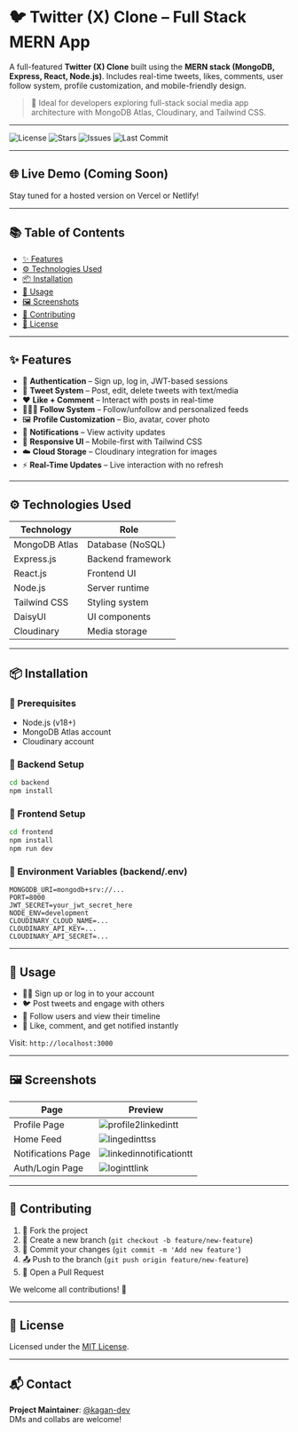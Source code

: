 # 🐦 Twitter (X) Clone – Full Stack MERN App

A full-featured **Twitter (X) Clone** built using the **MERN stack (MongoDB, Express, React, Node.js)**. Includes real-time tweets, likes, comments, user follow system, profile customization, and mobile-friendly design.

> 🚀 Ideal for developers exploring full-stack social media app architecture with MongoDB Atlas, Cloudinary, and Tailwind CSS.

---

![License](https://img.shields.io/github/license/kagan-dev/Twitter-clone?style=flat-square)
![Stars](https://img.shields.io/github/stars/kagan-dev/Twitter-clone?style=social)
![Issues](https://img.shields.io/github/issues/kagan-dev/Twitter-clone)
![Last Commit](https://img.shields.io/github/last-commit/kagan-dev/Twitter-clone)

---

## 🌐 Live Demo (Coming Soon)
Stay tuned for a hosted version on Vercel or Netlify!

---

## 📚 Table of Contents
- [✨ Features](#-features)
- [⚙️ Technologies Used](#-technologies-used)
- [📦 Installation](#-installation)
- [🚀 Usage](#-usage)
- [🖼️ Screenshots](#-screenshots)
- [🤝 Contributing](#-contributing)
- [📄 License](#-license)

---

## ✨ Features

- 🔐 **Authentication** – Sign up, log in, JWT-based sessions
- 📝 **Tweet System** – Post, edit, delete tweets with text/media
- ❤️ **Like + Comment** – Interact with posts in real-time
- 🧑‍🤝‍🧑 **Follow System** – Follow/unfollow and personalized feeds
- 🖼️ **Profile Customization** – Bio, avatar, cover photo
- 🔔 **Notifications** – View activity updates
- 📱 **Responsive UI** – Mobile-first with Tailwind CSS
- ☁️ **Cloud Storage** – Cloudinary integration for images
- ⚡ **Real-Time Updates** – Live interaction with no refresh

---

## ⚙️ Technologies Used

| Technology    | Role                      |
|---------------|---------------------------|
| MongoDB Atlas | Database (NoSQL)          |
| Express.js    | Backend framework         |
| React.js      | Frontend UI               |
| Node.js       | Server runtime            |
| Tailwind CSS  | Styling system            |
| DaisyUI       | UI components             |
| Cloudinary    | Media storage             |

---

## 📦 Installation

### 🔧 Prerequisites
- Node.js (v18+)
- MongoDB Atlas account
- Cloudinary account

### 🔌 Backend Setup
```bash
cd backend
npm install
```

### 🎨 Frontend Setup
```bash
cd frontend
npm install
npm run dev
```

### 🔐 Environment Variables (backend/.env)
```env
MONGODB_URI=mongodb+srv://...
PORT=8000
JWT_SECRET=your_jwt_secret_here
NODE_ENV=development
CLOUDINARY_CLOUD_NAME=...
CLOUDINARY_API_KEY=...
CLOUDINARY_API_SECRET=...
```

---

## 🚀 Usage

- 🧑‍💼 Sign up or log in to your account
- 🐦 Post tweets and engage with others
- 🔁 Follow users and view their timeline
- 💬 Like, comment, and get notified instantly

Visit: `http://localhost:3000`

---

## 🖼️ Screenshots

| Page               | Preview |
|--------------------|---------|
| Profile Page       | ![profile2linkedintt](https://github.com/user-attachments/assets/bea792f7-dc71-4461-97ab-8e7715986ccf) |
| Home Feed          | ![lingedinttss](https://github.com/user-attachments/assets/36c1249b-f9c3-49fd-bc95-54d1a1a96986) |
| Notifications Page | ![linkedinnotificationtt](https://github.com/user-attachments/assets/93170383-3c98-4c44-b927-70031650a130) |
| Auth/Login Page    | ![loginttlink](https://github.com/user-attachments/assets/1caaadf3-4f70-46bf-869c-381d6a5e96ed) |

---

## 🤝 Contributing

1. 🍴 Fork the project
2. 🌿 Create a new branch (`git checkout -b feature/new-feature`)
3. 💾 Commit your changes (`git commit -m 'Add new feature'`)
4. 📤 Push to the branch (`git push origin feature/new-feature`)
5. 🔁 Open a Pull Request

We welcome all contributions! 🙌

---

## 📄 License

Licensed under the [MIT License](./LICENSE).

---

## 📬 Contact
**Project Maintainer**: [@kagan-dev](https://github.com/kagan-dev)  
DMs and collabs are welcome!
